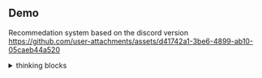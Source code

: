 ## Demo 

Recommedation system based on the discord version
https://github.com/user-attachments/assets/d41742a1-3be6-4899-ab10-05caeb44a520
<details>
  <summary>thinking blocks</summary>
  <details>
  <summary>Q1</summary>
    
    
    Okay, so I need to figure out what the best next exercise is for someone based on their favorites and a recent activity. The user's favorite exercises are Yoga, Tricept Extension, and Bicep Curl. They just did a Bicep Curl.
    Hmm, starting with Yoga makes sense because it's a good warm-up or cooldown. It's versatile and can target multiple areas without needing heavy equipment. Since they've done Bicep Curls already, maybe a core workout would be beneficial next to strengthen the lower body. I remember that doing something like Plank Rows or Seated Spiderman could work well because they focus on core muscles which are essential for overall fitness.
    Wait, but should I suggest another exercise or perhaps combine some? Maybe if I can think of an effective compound exercise that uses their existing strengths. For instance, a modified Push-Ups combined with Bicep Curls to engage both upper and lower body. But since they just did Bicep Curls, maybe pushing further into a more intense lower body workout is better.
    Alternatively, seated rowing on an elliptical or bike could be another option because it's engaging the entire core area and improves balance. That might complement their previous exercise well without straining any muscles.
    I should also consider if there are other exercises that can target different muscle groups to prevent overtraining. Maybe something like a Russian Twister for versatility, but since they did Bicep Curls, perhaps an upper body strengthener would be good.
    Wait, but I need to make sure the next exercise is both effective and not too repetitive. So maybe a seated rowing on an elliptical is a solid choice because it's dynamic and targets multiple muscles effectively without needing much equipment.
    
  </details>
  <details>
  <summary>Q2</summary>
    
    
    Okay, so I need to create an exercise plan using Yoga, Tricep Extension, and Bicep Curl as the main exercises. Let me think about how to structure this.
    First, I should probably start with something gentle because Yoga is often recommended for starters or for warming up. So maybe a short warm-up session with Yoga makes sense. It can help prepare the muscles without putting too much strain on them.
    Next, after Yoga, moving into more dynamic exercises. Tricep Extension and Bicep Curl are both strength training movements but target different areas of the body. I should consider how to structure these in a way that provides a full-body workout.
    I remember from previous advice that alternating between upper and lower body exercises is good for balance. So maybe after the initial warm-up, do some dynamic stretches or something like Seated Rowing on an elliptical because it hits multiple muscle groups including core, legs, and arms. That could be a good way to transition into more strength work.
    Then, diving deeper into upper body exercises. Bicep Curl is a classic, so focusing on that makes sense. Maybe doing some variations of it or adding tricep exercises as well since they're part of the favorites. I should also include core exercises because they are important for overall stability and can be done with things like planks.
    Including compound movements could help build strength in multiple areas at once. Deadlifts target multiple muscle groups, so that's a good addition. But I need to make sure it's done safely and not overworked too quickly.
    Finally, maybe adding some full-body exercises to finish the session nicely. Things like Burpees or Drop Dead Cleanouts combine several movements and can be effective for overall fitness.
    I should also include a cool-down with Yoga again to help with recovery and flexibility. Maybe 5 minutes of static stretching as well to target any tight muscles from the workout.
    Putting it all together, I'll structure the plan into warm-up, strength training with dynamic stretches, upper body focusing on tricep and bicep curls, some compound movements like deadlifts, a full-body finisher, and then cool-down with stretching. That should cover a balanced approach without overcomplicating things.
    I need to make sure each section flows well and that the exercises build upon each other, starting gentle and getting progressively more intense as the workout goes on. Also, including variations or alternatives for each exercise can help keep it interesting and prevent overuse injuries.
    Hmm, I wonder if including some light cardio in between would be good, but maybe keeping it separate to avoid overtaxing the heart rate. Alternatively, adding some core work before moving into upper body could reinforce stability.
    Overall, the plan should promote a balanced routine that works different muscle groups each day without overworking any single area. Using the three favorite exercises as the main focus and integrating other necessary components like yoga and dynamic stretches for proper progression makes sense
    
  </details>
  <details>
  <summary>Q3</summary>
    
    Okay, so the user is asking for a post-exercise snack after their workout. They provided details about their favorite exercises, which include Yoga, Tricep Extension, and Bicep Curl. I need to figure out what kind of snack would be best.
    First, considering they did yoga, that's usually low-impact but also good for the mind and body. Then they did some upper body strength work with triceps and biceps curls, which are muscles used in everyday activities like lifting groceries or opening doors. So their workout was a mix of flexibility and strength.
    ost-exercise snacks should provide energy without adding too many calories that could lead to weight gain. They need something that can sustain them for the next activity, whether it's another workout, work out again, or just daily tasks.
    I remember suggesting pre- and post-workout nutrition tips before. For someone doing yoga and upper body exercises, maybe a protein shake would be good because proteins help maintain muscle mass during recovery. But they might not want to drink a full shake right after working out, so something simpler could be better.
    Also, healthy fats are important for overall health. Maybe nuts like almonds or walnuts? They're easy to eat and provide quick energy without being too heavy.
    Fruits can also work well because they have fiber, which aids digestion, and some naturally occurring proteins that help with muscle repair. Bananas or berries come to mind as good options since they’re easily digestible.
    So putting it together, the best snacks would be ones high in protein, healthy fats, and fiber without adding too many calories. I can suggest a mix of nuts for protein and healthy fats, paired with a fruit that has some of those nutrients but isn't heavy on calories.
    
  </details>
</details>


